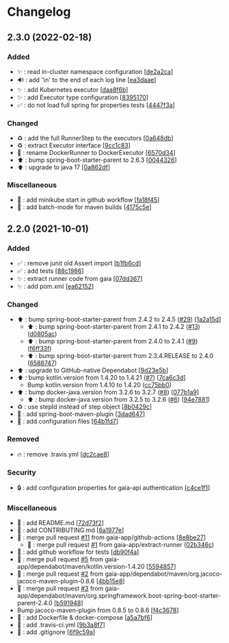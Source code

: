 # Changelog

<a name="2.3.0"></a>
## 2.3.0 (2022-02-18)

### Added

- ✨ : read in-cluster namespace configuration [[de2a2ca](https://github.com/gaia-app/runner/commit/de2a2ca1c61953e252a25c6514b9239d484a5ef7)]
- 🔊 : add &#x27;\n&#x27; to the end of each log line [[ea3daae](https://github.com/gaia-app/runner/commit/ea3daae6886275d0f789f3c282eae0988c9deeda)]
- ✨ : add Kubernetes executor [[daa8f6b](https://github.com/gaia-app/runner/commit/daa8f6b0fccb00c1dc30974bacfd04506061ca48)]
- ✨ : add Executor type configuration [[8395170](https://github.com/gaia-app/runner/commit/839517006386312f8dc31e1a3c3ec22e0f23009c)]
- ✅ : do not load full spring for properties tests [[4447f3a](https://github.com/gaia-app/runner/commit/4447f3a5c62e0d4602a65df5148394c31ddeedf3)]

### Changed

- ♻️ : add the full RunnerStep to the executors [[0a648db](https://github.com/gaia-app/runner/commit/0a648db7d33f4ac9b42fc417ffbd2d5cce3b880e)]
- ♻️ : extract Executor interface [[9cc1c83](https://github.com/gaia-app/runner/commit/9cc1c8343a5cf7c452a6fd8706aedd950e24451a)]
- 🚚 : rename DockerRunner to DockerExecutor [[6570d34](https://github.com/gaia-app/runner/commit/6570d344e8bcdb6f02fd09944d0e68ffbdd3de27)]
- ⬆️ : bump spring-boot-starter-parent to 2.6.3 [[0044326](https://github.com/gaia-app/runner/commit/004432696e820ce3afaac210c4492a3b6d33b7e8)]
- ⬆️ : upgrade to java 17 [[0a862df](https://github.com/gaia-app/runner/commit/0a862df7824d3415f1216f6eafeaf63473f03e26)]

### Miscellaneous

-  👷 : add minikube start in github workflow [[fa18f45](https://github.com/gaia-app/runner/commit/fa18f451ae476bcb857f23abb6e7eddaf2c1904f)]
-  👷 : add batch-mode for maven builds [[4175c5e](https://github.com/gaia-app/runner/commit/4175c5e0670beb0299bff77690d9621420abfe83)]

<a name="2.2.0"></a>
## 2.2.0 (2021-10-01)

### Added

- ✅ : remove junit old Assert import [[b1fb6cd](https://github.com/gaia-app/runner/commit/b1fb6cd60a4c57dc1cdbb35cf215125d47e1298f)]
- ✅ : add tests [[88c1986](https://github.com/gaia-app/runner/commit/88c198623ab9e18ccc67a483a86c3b07f5aa06ca)]
- ✨ : extract runner code from gaia [[07dd367](https://github.com/gaia-app/runner/commit/07dd3676b484158f5b902c0e981445cd6b15486e)]
- ✨ : add pom.xml [[ea62152](https://github.com/gaia-app/runner/commit/ea62152e91462e03f176ad5aed3bea965d0b359c)]

### Changed

- ⬆️ : bump spring-boot-starter-parent from 2.4.2 to 2.4.5 ([#29](https://github.com/gaia-app/runner/issues/29)) [[1a2a15d](https://github.com/gaia-app/runner/commit/1a2a15d12c75554915127bda96b353a31fca9754)]
    * ⬆️ : bump spring-boot-starter-parent from 2.4.1 to 2.4.2 ([#13](https://github.com/gaia-app/runner/issues/13)) ([d0805ac](https://github.com/gaia-app/runner/commit/d0805ac9c9ee937d318b9feb52e717ab435a2207))
    * ⬆️ : bump spring-boot-starter-parent from 2.4.0 to 2.4.1 ([#9](https://github.com/gaia-app/runner/issues/9)) ([f6ff33f](https://github.com/gaia-app/runner/commit/f6ff33fd3b5320cce712d1222a8f343a982d21bd))
    * ⬆️ : bump spring-boot-starter-parent from 2.3.4.RELEASE to 2.4.0 ([6588747](https://github.com/gaia-app/runner/commit/65887471eb5a6b9c2ed8d3555d256eca7071376d))
- ⬆️ : upgrade to GitHub-native Dependabot [[9d23e5b](https://github.com/gaia-app/runner/commit/9d23e5b3d862328a093e14775436a2af8b93cf5c)]
- ⬆️ : bump kotlin.version from 1.4.20 to 1.4.21 ([#7](https://github.com/gaia-app/runner/issues/7)) [[7ca6c3d](https://github.com/gaia-app/runner/commit/7ca6c3d2a58fe0fed672a3d245f7ca79956b16fe)]
    *  Bump kotlin.version from 1.4.10 to 1.4.20 ([cc75bb0](https://github.com/gaia-app/runner/commit/cc75bb033b748b14a4a74dc064096aef0e40def4))
- ⬆️ : bump docker-java.version from 3.2.6 to 3.2.7 ([#8](https://github.com/gaia-app/runner/issues/8)) [[077b1a9](https://github.com/gaia-app/runner/commit/077b1a975a622d82a3008087f6f6cc1754630d83)]
    * ⬆️ : bump docker-java.version from 3.2.5 to 3.2.6 ([#6](https://github.com/gaia-app/runner/issues/6)) ([94e7881](https://github.com/gaia-app/runner/commit/94e7881686b6fca96bc6b8481ad40f8a3ad23b8e))
- ♻️ : use stepId instead of step object [[8b0429c](https://github.com/gaia-app/runner/commit/8b0429cfb1d31e601bc3ec338ff0c0a435e93a74)]
- 🔧 : add spring-boot-maven-plugin [[3dad647](https://github.com/gaia-app/runner/commit/3dad6473fff0bcca21c5ff3c0e526b88b0b87077)]
- 🔧 : add configuration files [[64b1fd7](https://github.com/gaia-app/runner/commit/64b1fd7b6255dff1a25a75722c07686d00f2e281)]

### Removed

- 🔥 : remove .travis.yml [[dc2cae8](https://github.com/gaia-app/runner/commit/dc2cae835db575b6c62888cd74970ec37e534418)]

### Security

- 🔒 : add configuration properties for gaia-api authentication [[c4ce1f1](https://github.com/gaia-app/runner/commit/c4ce1f19263d7329a8f0dc4dfec570bd3d23b97f)]

### Miscellaneous

- 📝 : add README.md [[72d73f2](https://github.com/gaia-app/runner/commit/72d73f2f48aefd93129ef004037a96982e651150)]
- 📝 : add CONTRIBUTING.md [[6a1977e](https://github.com/gaia-app/runner/commit/6a1977e67a8b052c71abaade21b75e9b7dec86c8)]
- 🔀 : merge pull request [#11](https://github.com/gaia-app/runner/issues/11) from gaia-app/github-actions [[8e8be27](https://github.com/gaia-app/runner/commit/8e8be27e749177b4e066add68de0592fa00870c3)]
    * 🔀 : merge pull request [#1](https://github.com/gaia-app/runner/issues/1) from gaia-app/extract-runner ([02b346c](https://github.com/gaia-app/runner/commit/02b346c514b73f4225cf5f8a1435356ecc21a09b))
-  👷 : add github workflow for tests [[db90f4a](https://github.com/gaia-app/runner/commit/db90f4a12089a000a00419764394eccedbddfede)]
- 🔀 : merge pull request [#5](https://github.com/gaia-app/runner/issues/5) from gaia-app/dependabot/maven/kotlin.version-1.4.20 [[5594857](https://github.com/gaia-app/runner/commit/55948570e4e4101e7aeff7a81d5bbc5ea06a4d33)]
- 🔀 : merge pull request [#2](https://github.com/gaia-app/runner/issues/2) from gaia-app/dependabot/maven/org.jacoco-jacoco-maven-plugin-0.8.6 [[4bb15e8](https://github.com/gaia-app/runner/commit/4bb15e8360cebeccf90847f20240ed122c6b9932)]
- 🔀 : merge pull request [#3](https://github.com/gaia-app/runner/issues/3) from gaia-app/dependabot/maven/org.springframework.boot-spring-boot-starter-parent-2.4.0 [[b591948](https://github.com/gaia-app/runner/commit/b5919485a361dc0cde99ed9bb4d7c1808df24232)]
-  Bump jacoco-maven-plugin from 0.8.5 to 0.8.6 [[f4c3678](https://github.com/gaia-app/runner/commit/f4c3678e9a2349914a18012e9e7e2ba4480915fa)]
- 🐋 : add Dockerfile &amp; docker-compose [[a5a7bf6](https://github.com/gaia-app/runner/commit/a5a7bf698af1771cd41b0d84cf61c134dc46e248)]
-  👷 : add .travis-ci.yml [[9b3a8f7](https://github.com/gaia-app/runner/commit/9b3a8f7c033a24c986e9e9be1e4ddfa13411c65a)]
- 🙈 : add .gitignore [[6f9c59a](https://github.com/gaia-app/runner/commit/6f9c59aee6e3b6b2e15307ab196c6b078189f864)]


